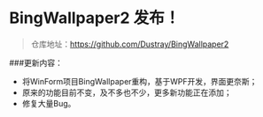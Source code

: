 # BingWallpaper2 发布！

> 仓库地址：https://github.com/Dustray/BingWallpaper2

###更新内容：
- 将WinForm项目BingWallpaper重构，基于WPF开发，界面更奈斯；
- 原来的功能目前不变，及不多也不少，更多新功能正在添加；
- 修复大量Bug。
